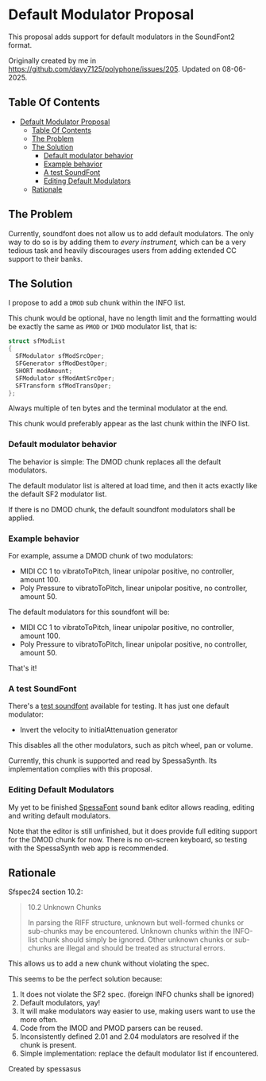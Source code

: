 # Default Modulator Proposal
This proposal adds support for default modulators in the SoundFont2 format.

Originally created by me in https://github.com/davy7125/polyphone/issues/205. Updated on 08-06-2025.

## Table Of Contents
<!-- TOC -->
* [Default Modulator Proposal](#default-modulator-proposal)
  * [Table Of Contents](#table-of-contents)
  * [The Problem](#the-problem)
  * [The Solution](#the-solution)
    * [Default modulator behavior](#default-modulator-behavior)
    * [Example behavior](#example-behavior)
    * [A test SoundFont](#a-test-soundfont)
    * [Editing Default Modulators](#editing-default-modulators)
  * [Rationale](#rationale)
<!-- TOC -->

## The Problem
Currently, soundfont does not allow us to add default modulators.
The only way to do so is
by adding them to _every instrument,_ which can be a very tedious task
and heavily discourages users from adding extended CC support to their banks.
## The Solution
I propose to add a `DMOD` sub chunk within the INFO list. 

This chunk would be optional, have no length limit and the formatting would be exactly the same as `PMOD` or `IMOD` modulator list, that is:

```c
struct sfModList
{
  SFModulator sfModSrcOper;
  SFGenerator sfModDestOper;
  SHORT modAmount;
  SFModulator sfModAmtSrcOper;
  SFTransform sfModTransOper;
};
```

Always multiple of ten bytes and the terminal modulator at the end.

This chunk would preferably appear as the last chunk within the INFO list.

### Default modulator behavior
The behavior is simple: The DMOD chunk replaces all the default modulators.

The default modulator list is altered at load time, and then it acts exactly like the default SF2 modulator list.

If there is no DMOD chunk, the default soundfont modulators shall be applied.

### Example behavior

For example, assume a DMOD chunk of two modulators:

- MIDI CC 1 to vibratoToPitch, linear unipolar positive, no controller, amount 100.
- Poly Pressure to vibratoToPitch, linear unipolar positive, no controller, amount 50.

The default modulators for this soundfont will be:

- MIDI CC 1 to vibratoToPitch, linear unipolar positive, no controller, amount 100.
- Poly Pressure to vibratoToPitch, linear unipolar positive, no controller, amount 50.

That's it!

### A test SoundFont
There's a [test soundfont](DMOD%20Test%20SoundFont_v2.sf2) available for testing. It has just one default modulator:
- Invert the velocity to initialAttenuation generator

This disables all the other modulators, such as pitch wheel, pan or volume.

Currently, this chunk is supported and read by SpessaSynth. Its implementation complies with this proposal.

### Editing Default Modulators
My yet to be finished [SpessaFont](https://github.com/spessasus/spessafont) sound bank editor allows reading,
editing and writing default modulators.

Note that the editor is still unfinished, but it does provide full editing support for the DMOD chunk for now.
There is no on-screen keyboard, so testing with the SpessaSynth web app is recommended.

## Rationale
Sfspec24 section 10.2:

> 10.2 Unknown Chunks
>
> In parsing the RIFF structure, unknown but well-formed chunks or sub-chunks may be encountered.
> Unknown chunks within the INFO-list chunk should simply be ignored.
> Other unknown chunks or sub-chunks are illegal and should be treated as structural errors.

This allows us to add a new chunk without violating the spec.

This seems to be the perfect solution because:
1. It does not violate the SF2 spec. (foreign INFO chunks shall be ignored)
2. Default modulators, yay!
3. It will make modulators way easier to use, making users want to use the more often.
4. Code from the IMOD and PMOD parsers can be reused.
5. Inconsistently defined 2.01 and 2.04 modulators are resolved if the chunk is present.
6. Simple implementation: replace the default modulator list if encountered.

Created by spessasus